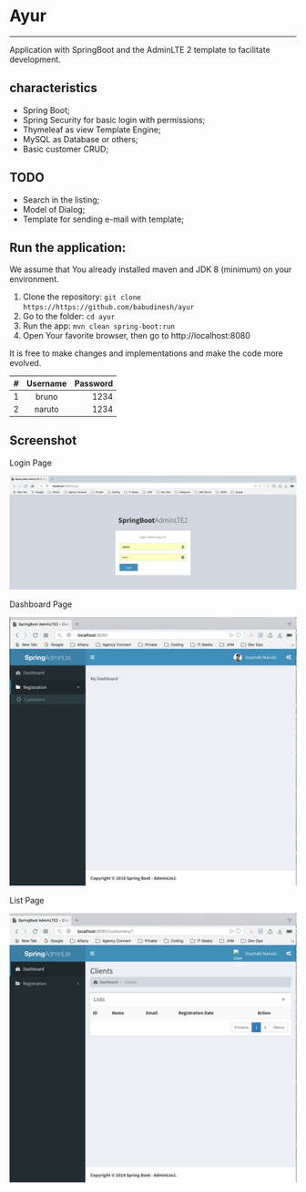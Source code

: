 # Ayur
---

Application with SpringBoot and the AdminLTE 2 template to facilitate development.


characteristics
---

* Spring Boot;
* Spring Security for basic login with permissions;
* Thymeleaf as view Template Engine;
* MySQL as Database or others;
* Basic customer CRUD;

TODO
---

* Search in the listing;
* Model of Dialog;
* Template for sending e-mail with template;

Run the application:
---
We assume that You already installed maven and JDK 8 (minimum) on your environment.
1. Clone the repository: `git clone https://https://github.com/babudinesh/ayur`
2. Go to the folder: `cd ayur`
3. Run the app: `mvn clean spring-boot:run`
4. Open Your favorite browser, then go to http://localhost:8080

It is free to make changes and implementations and make the code more evolved.

| #   | Username | Password |
| --- |:--------:| --------:|
| 1   | bruno    | 1234     |
| 2   | naruto   | 1234     |

## Screenshot

Login Page

![Login Page](img/login.png "Login Page")

Dashboard Page

![Dashboard Page](img/dashboard.png "Dashboard Page")

List Page

![List Page](img/list.png "List Page")

